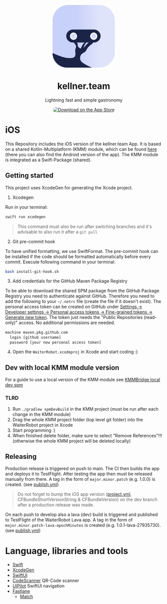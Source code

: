 <p align="center">
    <img src="documentation/wr-square-rounded.png" style="width:200px; border-radius: 15px;" alt="kellner.team logo"/>
</p>
<h1 align="center">kellner.team</h1>
<div align="center">
    <p>Lightning fast and simple gastronomy</p>
    <a href="https://apps.apple.com/at/app/waiterrobot/id1610157234?itsct=apps_box_badge&itscg=30200">
      <img src="https://toolbox.marketingtools.apple.com/api/badges/download-on-the-app-store/black/en-us?size=250x83&releaseDate=1660003200" alt="Download on the App Store" style="border-radius: 13px; width: 155px;">
    </a>
</div>

# iOS

This Repository includes the iOS version of the kellner.team App. It is based on a shared Kotlin-Multiplatform (KMM)
module, which can be found [here](https://github.com/DatepollSystems/waiterrobot-mobile_android-shared) (there you can
also find the Android version of the app).
The KMM module is integrated as a Swift-Package (shared).

## Getting started

This project uses XcodeGen for generating the Xcode project.

1. Xcodegen

Run in your terminal: 

```bash
swift run xcodegen
```

> This command must also be run after switching branches and it's advisable to also run it after a `git pull`

2. Git pre-commit hook

To have unified formatting, we use SwiftFormat. The pre-commit hook can be installed if the code should be formatted automatically before every commit. Execute following command in your terminal:

```bash
bash install-git-hook.sh
```


3. Add credentials for the GitHub Maven Package Registry

To be able to download the shared SPM package from the GitHub Package Registry you need to authenticate against GitHub.
Therefore you need to add the following to your `~/.netrc` file (create the file if it doesn't exist).
The personal access token can be created on GitHub under 
[Settings -> Developer settings -> Personal access tokens -> Fine-grained tokens -> Generate new token](https://github.com/settings/personal-access-tokens/new).
The token just needs the "Public Repositories (read-only)" access. No additional permissions are needed.

```
machine maven.pkg.github.com
  login [github username]
  password [your new personal access token]
```

4. Open the `WaiterRobot.xcodeproj` in Xcode and start coding :)


## Dev with local KMM module version

For a guide to use a local version of the KMM module
see [KMMBridge local dev spm](https://touchlab.github.io/KMMBridge/spm/IOS_LOCAL_DEV_SPM)

### TLRD

1. Run `./gradlew spmDevBuild` in the KMM project (must be run after each change in the KMM module)
2. Drag the whole KMM project folder (top level git folder) into the WaiterRobot project in Xcode
3. Start programming :)
4. When finished delete folder, make sure to select "Remove References"!!! (otherwise the whole KMM
   project will be deleted locally)

## Releasing

Production release is triggered on push to main. The CI then builds the app and deploys it to
TestFlight. After testing the app then must be released manually from there. A tag in the form of 
`major.minor.patch` (e.g. 1.0.0) is created. (see [publish.yml](.github/workflows/publish.yml))

> Do not forget to bump the iOS app version ([project.yml](project.yml), CFBundleShortVersionString & CFBundleVersion) 
> on the dev branch after a production release was made.

On each push to develop also a lava (dev) build is triggered and published to TestFlight of
the WaiterRobot Lava app. A tag in the form of `major.minor.patch-lava-epochMinutes` is created 
(e.g. 1.0.1-lava-27935730). (see [publish.yml](.github/workflows/publish.yml))

# Language, libraries and tools

- [Swift](https://www.apple.com/de/swift/)
- [XcodeGen](https://yonaskolb.github.io/XcodeGen/)
- [SwiftUI](https://developer.apple.com/xcode/swiftui/)
- [CodeScanner](https://github.com/twostraws/CodeScanner) QR-Code scanner
- [UIPilot](https://canopas.github.io/UIPilot/) SwiftUI navigation
- [Fastlane](https://docs.fastlane.tools/)
  - [Match](https://docs.fastlane.tools/actions/match/)
